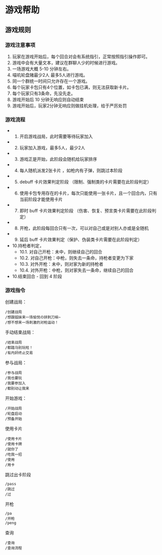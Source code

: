 <!--
- 喵叽轮盘赌最少2人 最多5人进行游戏，每次只允许存在一个战局
- 同一个群统一时间只允许存在一个游戏
- 游戏开始后会有大量文本，建议在群聊人少的时候进行游戏
- 一场游戏大概 5-10 分钟左右 -->

<!-- 
阶段
回合
持枪者
卡片

 -->
# 游戏帮助

## 游戏规则

### 游戏注意事项

1. 玩家在游戏开始后，每个回合对会有系统指引，正常按照指引操作即可。
2. 游戏中会有大量文本，建议在群聊人少的时候进行游戏。
3. 一场游戏大概 5-10 分钟左右。
4. 喵叽轮盘赌最少2人 最多5人进行游戏。
5. 同一个群统一时间只允许存在一个游戏。
6. 每个玩家卡包只有4个位置，如卡包已满，则无法获取新卡片。
7. 每个玩家只有3条命，先没先走。
8. 游戏开始后 10 分钟无响应则自动结束
9. 游戏开始后，玩家2分钟无响应则做挂机处理，给于严厉处罚

### 游戏流程

- 1. 开启游戏战局，此时需要等待玩家加入
- 2. 玩家加入游戏，最多5人，最少2人
- 3. 游戏正是开始，此阶段会随机给玩家排序
- 4. 每人随机派发2张卡片 ，如枪内有子弹，则跳过本阶段
- 5. debuff 卡片效果判定阶段 （限制、强制类的卡片需要在此阶段判定）
- 6. 使用卡包专用存在的卡片，每次只能使用一张卡片，且一个回合内，只有当前阶段才能使用卡片
- 7. 即时 buff 卡片效果判定阶段 （伤害、恢复、预言类卡片需要在此阶段判定）
- 8. 开枪，此阶段每回合只有一次，可以对自己或是对别人亦或是全随机
- 9. 延后 buff 卡片效果判定（保护、伪装类卡片需要在此阶段判定）
- 10.持枪者判定，
  - 10.1. 对自己开枪：未中，则继续自己的回合
  - 10.2. 对自己开枪：中枪，则失去一条命，持枪者变更为下家
  - 10.3. 对外开枪：未中，则对家为新的持枪者
  - 10.4. 对外开枪：中枪，则对家失去一条命，继续自己的回合
- 10.结束回合 - 回到 4 阶段

### 游戏指令

创建战局：

```base
/创建战局
/想跟姐妹来一场愉悦の拼刺刀嘛~
/想不想来一场刺激的对枪运动！
```

手动结束战局：

```base
/结束战局
/都踏马别玩啦！
/有内奸终止交易
```

参与战局：

```base
/参与战局
/我也要玩
/我要参加入
/都别动让我来
```

开始游戏：

```base
/开始战局
/轮盘启动
/预备开始
```

使用卡片

```base
/使用卡片
/使用卡牌
/就你了
/吃我一招
/使用
/用卡
```

跳过出卡阶段

```base
/pass
/跳过
/过
```

开枪

```base
/pa
/开枪
/peng
```

查询

```base
/查询
/查询流程
```
